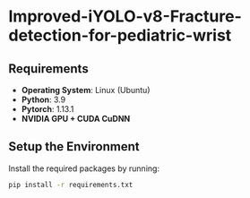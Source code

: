 # Improved-iYOLO-v8-Fracture-detection-for-pediatric-wrist


## Requirements
- **Operating System**: Linux (Ubuntu)
- **Python**: 3.9
- **Pytorch**: 1.13.1
- **NVIDIA GPU + CUDA CuDNN**

## Setup the Environment
Install the required packages by running:

```bash
pip install -r requirements.txt
